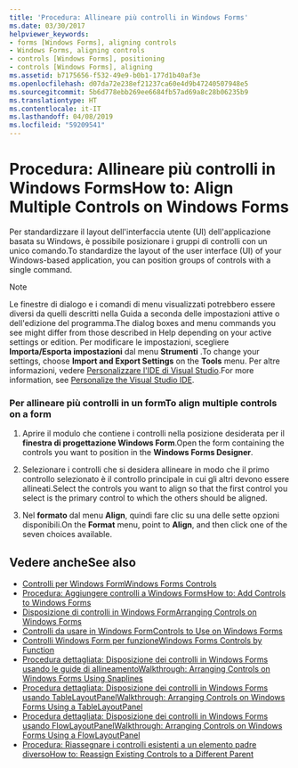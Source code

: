 ```yaml
---
title: 'Procedura: Allineare più controlli in Windows Forms'
ms.date: 03/30/2017
helpviewer_keywords:
- forms [Windows Forms], aligning controls
- Windows Forms, aligning controls
- controls [Windows Forms], positioning
- controls [Windows Forms], aligning
ms.assetid: b7175656-f532-49e9-b0b1-177d1b40af3e
ms.openlocfilehash: d07da72e238ef21237ca60e4d9b47240507948e5
ms.sourcegitcommit: 5b6d778ebb269ee6684fb57ad69a8c28b06235b9
ms.translationtype: HT
ms.contentlocale: it-IT
ms.lasthandoff: 04/08/2019
ms.locfileid: "59209541"
---
```

# <a name="how-to-align-multiple-controls-on-windows-forms"></a><span data-ttu-id="92e5f-102">Procedura: Allineare più controlli in Windows Forms</span><span class="sxs-lookup"><span data-stu-id="92e5f-102">How to: Align Multiple Controls on Windows Forms</span></span>
<span data-ttu-id="92e5f-103">Per standardizzare il layout dell'interfaccia utente (UI) dell'applicazione basata su Windows, è possibile posizionare i gruppi di controlli con un unico comando.</span><span class="sxs-lookup"><span data-stu-id="92e5f-103">To standardize the layout of the user interface (UI) of your Windows-based application, you can position groups of controls with a single command.</span></span>  
  
> [!NOTE]
>  <span data-ttu-id="92e5f-104">Le finestre di dialogo e i comandi di menu visualizzati potrebbero essere diversi da quelli descritti nella Guida a seconda delle impostazioni attive o dell'edizione del programma.</span><span class="sxs-lookup"><span data-stu-id="92e5f-104">The dialog boxes and menu commands you see might differ from those described in Help depending on your active settings or edition.</span></span> <span data-ttu-id="92e5f-105">Per modificare le impostazioni, scegliere **Importa/Esporta impostazioni** dal menu **Strumenti** .</span><span class="sxs-lookup"><span data-stu-id="92e5f-105">To change your settings, choose **Import and Export Settings** on the **Tools** menu.</span></span> <span data-ttu-id="92e5f-106">Per altre informazioni, vedere [Personalizzare l'IDE di Visual Studio](/visualstudio/ide/personalizing-the-visual-studio-ide).</span><span class="sxs-lookup"><span data-stu-id="92e5f-106">For more information, see [Personalize the Visual Studio IDE](/visualstudio/ide/personalizing-the-visual-studio-ide).</span></span>  
  
### <a name="to-align-multiple-controls-on-a-form"></a><span data-ttu-id="92e5f-107">Per allineare più controlli in un form</span><span class="sxs-lookup"><span data-stu-id="92e5f-107">To align multiple controls on a form</span></span>  
  
1.  <span data-ttu-id="92e5f-108">Aprire il modulo che contiene i controlli nella posizione desiderata per il **finestra di progettazione Windows Form**.</span><span class="sxs-lookup"><span data-stu-id="92e5f-108">Open the form containing the controls you want to position in the **Windows Forms Designer**.</span></span>  
  
2.  <span data-ttu-id="92e5f-109">Selezionare i controlli che si desidera allineare in modo che il primo controllo selezionato è il controllo principale in cui gli altri devono essere allineati.</span><span class="sxs-lookup"><span data-stu-id="92e5f-109">Select the controls you want to align so that the first control you select is the primary control to which the others should be aligned.</span></span>  
  
3.  <span data-ttu-id="92e5f-110">Nel **formato** dal menu **Align**, quindi fare clic su una delle sette opzioni disponibili.</span><span class="sxs-lookup"><span data-stu-id="92e5f-110">On the **Format** menu, point to **Align**, and then click one of the seven choices available.</span></span>  
  
## <a name="see-also"></a><span data-ttu-id="92e5f-111">Vedere anche</span><span class="sxs-lookup"><span data-stu-id="92e5f-111">See also</span></span>

- [<span data-ttu-id="92e5f-112">Controlli per Windows Form</span><span class="sxs-lookup"><span data-stu-id="92e5f-112">Windows Forms Controls</span></span>](index.md)
- [<span data-ttu-id="92e5f-113">Procedura: Aggiungere controlli a Windows Forms</span><span class="sxs-lookup"><span data-stu-id="92e5f-113">How to: Add Controls to Windows Forms</span></span>](how-to-add-controls-to-windows-forms.md)
- [<span data-ttu-id="92e5f-114">Disposizione di controlli in Windows Form</span><span class="sxs-lookup"><span data-stu-id="92e5f-114">Arranging Controls on Windows Forms</span></span>](arranging-controls-on-windows-forms.md)
- [<span data-ttu-id="92e5f-115">Controlli da usare in Windows Form</span><span class="sxs-lookup"><span data-stu-id="92e5f-115">Controls to Use on Windows Forms</span></span>](controls-to-use-on-windows-forms.md)
- [<span data-ttu-id="92e5f-116">Controlli Windows Form per funzione</span><span class="sxs-lookup"><span data-stu-id="92e5f-116">Windows Forms Controls by Function</span></span>](windows-forms-controls-by-function.md)
- [<span data-ttu-id="92e5f-117">Procedura dettagliata: Disposizione dei controlli in Windows Forms usando le guide di allineamento</span><span class="sxs-lookup"><span data-stu-id="92e5f-117">Walkthrough: Arranging Controls on Windows Forms Using Snaplines</span></span>](walkthrough-arranging-controls-on-windows-forms-using-snaplines.md)
- [<span data-ttu-id="92e5f-118">Procedura dettagliata: Disposizione dei controlli in Windows Forms usando TableLayoutPanel</span><span class="sxs-lookup"><span data-stu-id="92e5f-118">Walkthrough: Arranging Controls on Windows Forms Using a TableLayoutPanel</span></span>](walkthrough-arranging-controls-on-windows-forms-using-a-tablelayoutpanel.md)
- [<span data-ttu-id="92e5f-119">Procedura dettagliata: Disposizione dei controlli in Windows Forms usando FlowLayoutPanel</span><span class="sxs-lookup"><span data-stu-id="92e5f-119">Walkthrough: Arranging Controls on Windows Forms Using a FlowLayoutPanel</span></span>](walkthrough-arranging-controls-on-windows-forms-using-a-flowlayoutpanel.md)
- [<span data-ttu-id="92e5f-120">Procedura: Riassegnare i controlli esistenti a un elemento padre diverso</span><span class="sxs-lookup"><span data-stu-id="92e5f-120">How to: Reassign Existing Controls to a Different Parent</span></span>](how-to-reassign-existing-controls-to-a-different-parent.md)
